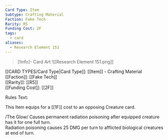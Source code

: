 ```yaml
---
Card Type: Item
Subtype: Crafting Material
Faction: Fake Tech
Rarity: R5
Funding Cost: 2F
tags:
  - card
aliases:
  - Research Element 151
---
```

> [!info]- Card Art
> ![[Research Element 151.png]]

[[CARD TYPES/Card Type|Card Type]]: [[Item]] - Crafting Material  
[[Faction]]: [[Fake Tech]]  
[[Rarity]]: [[R5]]  
[[Funding Cost]]: [[2F]]  

Rules Text:  

This Item equips for a [[1F]] cost to an opposing Creature card.  

/The Glow/ Causes permanent radiation poisoning after equipped creature has it for one full turn.   
Radiation poisoning causes 25 DMG per turn to afflicted biological creatures at end of turn.   